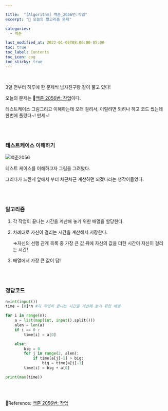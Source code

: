 ```yaml
---

title:  "[Algorithm] 백준_2056번:작업"
excerpt: "🥳 오늘의 알고리즘 문제"

categories:
  - 백준

last_modified_at: 2022-01-05T08:06:00-05:00
toc: true
toc_label: Contents
toc_icon: cog
toc_sticky: true
---
```


<br />

3일 전부터 하루에 한 문제씩 남자친구랑 같이 풀고 있다!

오늘의 문제는 🚀<a href="https://www.acmicpc.net/problem/2056" target="_blank">백준 2056번: 작업</a>이다.

테스트케이스 그림그리고 이해하는데 오래 걸려서, 이럴려면 되려나 하고 코드 썼는데 한번에 풀렸다~! 만세~!

<br /><br />

### 테스트케이스 이해하기

![백준2056](https://user-images.githubusercontent.com/42812764/148235121-c321110d-42a3-4933-9caa-1482c017a856.png)

테스트 케이스를 이해하고자 그림을 그려봤다.

그리다가 느낀게 앞에서 부터 차근차근 계산하면 되겠다라는 생각이들었다.

<br /><br />

### 알고리즘

1. 각 작업이 끝나는 시간을 계산해 놓기 위한 배열을 할당한다.

2. 차례대로 자신이 걸리는 시간을 계산해서 저장한다.

     ⇒자신의 선행 관계 목록 중 가장 큰 값 뒤에 자신의 값을 더한 시간이 자신이 걸리는 시간!

3. 배열에서 가장 큰 값이 답!



<br /><br />

### 정답코드

```python
n=int(input())
time = [0]*n #각 작업이 끝나는 시간을 계산해 놓기 위한 배열

for i in range(n):
    a = list(map(int, input().split()))
    alen = len(a)
    if i == 0 :
        time[i] = a[0]

    else:
        big = 0
        for j in range(2, alen):
            if time[a[j]-1] > big:
                big = time[a[j]-1]
        time[i] = big + a[0]

print(max(time))
```



<br />

<br />

🚀Reference: <a href="https://www.acmicpc.net/problem/2056" target="_blank">백준 2056번: 작업</a>

<br />





